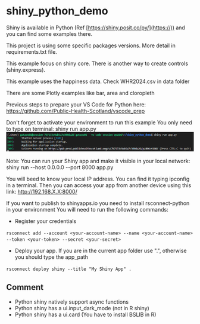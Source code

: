 # shiny_python_demo
Shiny is available in Python (Ref [https://shiny.posit.co/py/](https://)) and you can find some examples there.

This project is using some specific packages versions. More detail in requirements.txt file.

This example focus on shiny core. There is another way to create controls (shiny.express).

This example uses the happiness data. Check WHR2024.csv in data folder

There are some Plotly examples like bar, area and cloropleth

Previous steps to prepare your VS Code for Python here: https://github.com/Public-Health-Scotland/vscode_prep

Don't forget to activate your environment to run this example
You only need to type on terminal: shiny run app.py
![alt text](img/image.png)

Note: You can run your Shiny app and make it visible in your local network: shiny run --host 0.0.0.0 --port 8000 app.py

You will beed to know your local IP address. You can find it typing ipconfig in a terminal. Then you can access your app from another device using this link: http://192.168.X.X:8000/

If you want to publish to shinyapps.io you need to install rsconnect-python in your environment
You will need to run the following commands:
- Register your credentials

`rsconnect add --account <your-account-name> --name <your-account-name> --token <your-token> --secret <your-secret>`

- Deploy your app. If you are in the current app folder use ".", otherwise you should type the app_path

`rsconnect deploy shiny --title "My Shiny App" .`

## Comment
- Python shiny natively support async functions
- Python shiny has a ui.input_dark_mode (not in R shiny)
- Python shiny has a ui.card (You have to install BSLIB in R)
